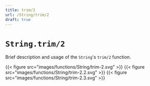 ```yaml
---
title: trim/2
url: /String/trim/2
draft: true
---
```


# `String.trim/2`
Brief description and usage of the `String`'s `trim/2` function.

{{< figure src="images/functions/String/trim-2.svg" >}}
{{< figure src="images/functions/String/trim-2.2.svg" >}}
{{< figure src="images/functions/String/trim-2.3.svg" >}}
